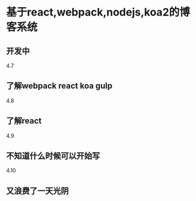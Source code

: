 # 基于react,webpack,nodejs,koa2的博客系统
## 开发中

4.7
## 了解webpack react koa gulp
4.8
## 了解react
4.9
## 不知道什么时候可以开始写
4.10
## 又浪费了一天光阴